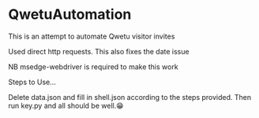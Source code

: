 # QwetuAutomation
This is an attempt to automate Qwetu visitor invites 

Used direct http requests. This also fixes the date issue

NB msedge-webdriver is required to make this work

Steps to Use...

Delete data.json and fill in shell.json according to the steps provided. Then run key.py and all should be well.😁